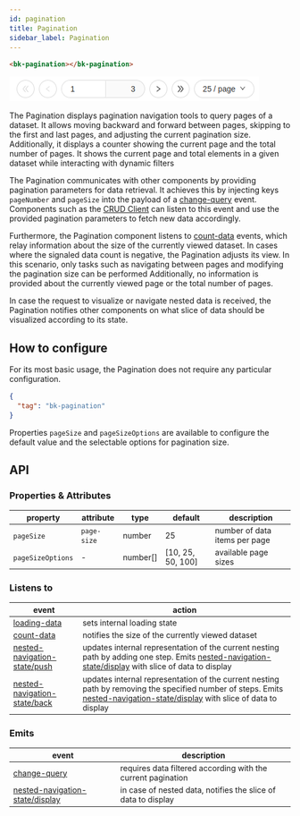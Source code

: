 ```yaml
---
id: pagination
title: Pagination
sidebar_label: Pagination
---
```

<!--
WARNING:
This file is automatically generated. Please edit the 'README' file of the corresponding component and run `yarn copy:docs`
-->

[img-bk-pagination]: img/bk-pagination.png

[loading-data]: ../70_events.md#loading-data
[count-data]: ../70_events.md#count-data
[change-query]: ../70_events.md#change-query
[nested-navigation-state/back]: ../70_events.md#nested-navigation-state---back
[nested-navigation-state/push]: ../70_events.md#nested-navigation-state---push
[nested-navigation-state/display]: ../70_events.md#nested-navigation-state---display

[bk-crud-client]: ./100_crud_client.md




```html
<bk-pagination></bk-pagination>
```

![pagination][img-bk-pagination]

The Pagination displays pagination navigation tools to query pages of a dataset.
It allows moving backward and forward between pages, skipping to the first and last pages, and adjusting the current pagination size.
Additionally, it displays a counter showing the current page and the total number of pages.
It shows the current page and total elements in a given dataset while interacting with dynamic filters

The Pagination communicates with other components by providing pagination parameters for data retrieval.
It achieves this by injecting keys `pageNumber` and `pageSize` into the payload of a [change-query] event.
Components such as the [CRUD Client][bk-crud-client] can listen to this event and use the provided pagination parameters to fetch new data accordingly.

Furthermore, the Pagination component listens to [count-data] events, which relay information about the size of the currently viewed dataset.
In cases where the signaled data count is negative, the Pagination adjusts its view. In this scenario, only tasks such as navigating between pages and modifying the pagination size can be performed
Additionally, no information is provided about the currently viewed page or the total number of pages.


In case the request to visualize or navigate nested data is received, the Pagination notifies other components on what slice of data should be visualized according to its state.

## How to configure

For its most basic usage, the Pagination does not require any particular configuration.

```json
{
  "tag": "bk-pagination"
}
```

Properties `pageSize` and `pageSizeOptions` are available to configure the default value and the selectable options for pagination size.



## API

### Properties & Attributes

| property          | attribute   | type     | default           | description                   |
| ----------------- | ----------- | -------- | ----------------- | ----------------------------- |
| `pageSize`        | `page-size` | number   | 25                | number of data items per page |
| `pageSizeOptions` | -           | number[] | [10, 25, 50, 100] | available page sizes          |

### Listens to

| event                          | action                                                                                                                                                |
| ------------------------------ | ----------------------------------------------------------------------------------------------------------------------------------------------------- |
| [loading-data]                 | sets internal loading state                                                                                                                           |
| [count-data]                   | notifies the size of the currently viewed dataset                                                                                                     |
| [nested-navigation-state/push] | updates internal representation of the current nesting path by adding one step. Emits [nested-navigation-state/display] with slice of data to display |
| [nested-navigation-state/back] | updates internal representation of the current nesting path by removing the specified number of steps. Emits [nested-navigation-state/display] with slice of data to display |

### Emits

| event                             | description                                                   |
| --------------------------------- | ------------------------------------------------------------- |
| [change-query]                    | requires data filtered according with the current pagination  |
| [nested-navigation-state/display] | in case of nested data, notifies the slice of data to display |
